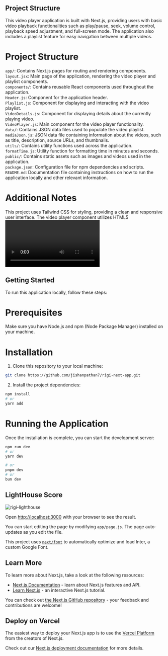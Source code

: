 ## Project Structure
This video player application is built with Next.js, providing users with basic video playback functionalities such as play/pause, seek, volume control, playback speed adjustment, and full-screen mode. The application also includes a playlist feature for easy navigation between multiple videos.

# Project Structure
`app/`: Contains Next.js pages for routing and rendering components.<br/>
`layout.jsx`: Main page of the application, rendering the video player and playlist components.<br/>
`components/`: Contains reusable React components used throughout the application.<br/>
`Header.js`: Component for the application header. <br/>
`Playlist.js`: Component for displaying and interacting with the video playlist.<br/>
`VideoDetails.js`: Component for displaying details about the currently playing video.<br/>
`VideoPlayer.js`: Main component for the video player functionality.<br/>
`data/`: Contains JSON data files used to populate the video playlist.<br/>
`mediaJson.js`: JSON data file containing information about the videos, such as title, description, source URLs, and thumbnails.<br/>
`utils/`: Contains utility functions used across the application.<br/>
`formatTime.js`: Utility function for formatting time in minutes and seconds.<br/>
`public/`: Contains static assets such as images and videos used in the application.<br/>
`package.json`: Configuration file for npm dependencies and scripts.<br/>
`README.md`: Documentation file containing instructions on how to run the application locally and other relevant information.<br/>

# Additional Notes
This project uses Tailwind CSS for styling, providing a clean and responsive user interface.
The video player component utilizes HTML5 <video> element and various React hooks for managing state and interactions.

## Getting Started

To run this application locally, follow these steps:

# Prerequisites
Make sure you have Node.js and npm (Node Package Manager) installed on your machine.

# Installation
1. Clone this repository to your local machine:

```bash
git clone https://github.com/jishanpathan7/rigi-next-app.git
```

2. Install the project dependencies:

```bash
npm install
# or
yarn add
```


# Running the Application

Once the installation is complete, you can start the development server:

```bash
npm run dev
# or
yarn dev

# or
pnpm dev
# or
bun dev
```

## LightHouse Score
![rigi-lighthouse](https://github.com/jishanpathan7/rigi-next-app/assets/88240594/50ff0868-f103-4a5c-92dc-6360ac585d59)

Open [http://localhost:3000](http://localhost:3000) with your browser to see the result.

You can start editing the page by modifying `app/page.js`. The page auto-updates as you edit the file.

This project uses [`next/font`](https://nextjs.org/docs/basic-features/font-optimization) to automatically optimize and load Inter, a custom Google Font.

## Learn More

To learn more about Next.js, take a look at the following resources:

- [Next.js Documentation](https://nextjs.org/docs) - learn about Next.js features and API.
- [Learn Next.js](https://nextjs.org/learn) - an interactive Next.js tutorial.

You can check out [the Next.js GitHub repository](https://github.com/vercel/next.js/) - your feedback and contributions are welcome!

## Deploy on Vercel

The easiest way to deploy your Next.js app is to use the [Vercel Platform](https://vercel.com/new?utm_medium=default-template&filter=next.js&utm_source=create-next-app&utm_campaign=create-next-app-readme) from the creators of Next.js.

Check out our [Next.js deployment documentation](https://nextjs.org/docs/deployment) for more details.
